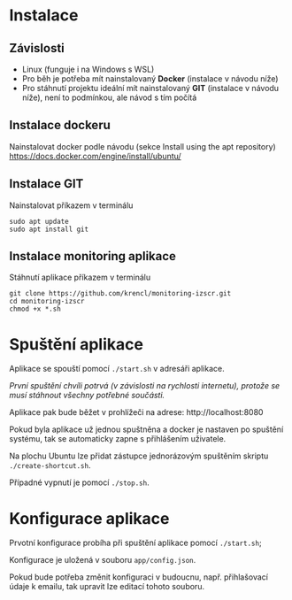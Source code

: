 # Instalace

## Závislosti

- Linux (funguje i na Windows s WSL)
- Pro běh je potřeba mít nainstalovaný **Docker** (instalace v návodu níže)
- Pro stáhnutí projektu ideální mít nainstalovaný **GIT** (instalace v návodu níže), není to podmínkou, ale návod s tím počítá 

## Instalace dockeru

Nainstalovat docker podle návodu (sekce Install using the apt repository)
https://docs.docker.com/engine/install/ubuntu/

## Instalace GIT

Nainstalovat příkazem v terminálu
```
sudo apt update
sudo apt install git
```

## Instalace monitoring aplikace

Stáhnutí aplikace příkazem v terminálu

```
git clone https://github.com/krencl/monitoring-izscr.git
cd monitoring-izscr
chmod +x *.sh
```

# Spuštění aplikace

Aplikace se spouští pomocí `./start.sh` v adresáři aplikace.

*První spuštění chvíli potrvá (v závislosti na rychlosti internetu), protože se musí stáhnout všechny potřebné součásti.*

Aplikace pak bude běžet v prohlížeči na adrese:
http://localhost:8080

Pokud byla aplikace už jednou spuštněna a docker je nastaven po spuštění systému, tak se automaticky zapne s přihlášením uživatele.

Na plochu Ubuntu lze přidat zástupce jednorázovým spuštěním skriptu `./create-shortcut.sh`.

Případné vypnutí je pomocí  `./stop.sh`.

# Konfigurace aplikace

Prvotní konfigurace probíha při spuštění aplikace pomocí `./start.sh`;

Konfigurace je uložená v souboru `app/config.json`.

Pokud bude potřeba změnit konfiguraci v budoucnu, např. přihlašovací údaje k emailu, tak upravit lze editací tohoto souboru.
